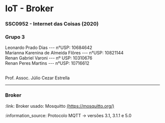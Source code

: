 # IoT - Broker
<h3>SSC0952 - Internet das Coisas (2020)</h3>
<h3>Grupo 3</h3> 
Leonardo Prado Dias --- n°USP: 10684642 </br> 
Marianna Karenina de Almeida Flôres --- n°USP: 10821144 </br> 
Renan Gabriel Varoni --- nº USP: 10310676 </br> 
Renan Peres Martins --- n°USP: 10716612 </br> </br>

<p>Prof. Assoc. Júlio Cezar Estrella</p>
<hr>
<h3>Broker </h3> 
<p>:link: Broker usado: Mosquitto  <a href="https://mosquitto.org/">(https://mosquitto.org/)</a></p>
<p>:information_source: Protocolo MQTT ->  versões 3.1, 3.1.1 e 5.0 </p></br> 
